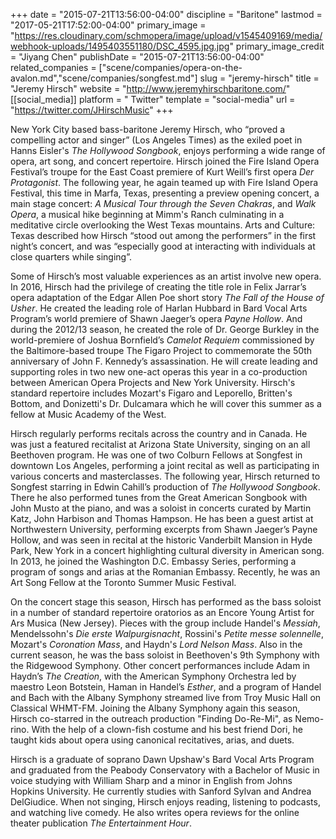 +++
date = "2015-07-21T13:56:00-04:00"
discipline = "Baritone"
lastmod = "2017-05-21T17:52:00-04:00"
primary_image = "https://res.cloudinary.com/schmopera/image/upload/v1545409169/media/webhook-uploads/1495403551180/DSC_4595.jpg.jpg"
primary_image_credit = "Jiyang Chen"
publishDate = "2015-07-21T13:56:00-04:00"
related_companies = ["scene/companies/opera-on-the-avalon.md","scene/companies/songfest.md"]
slug = "jeremy-hirsch"
title = "Jeremy Hirsch"
website = "http://www.jeremyhirschbaritone.com/"
[[social_media]]
platform = " Twitter"
template = "social-media"
url = "https://twitter.com/JHirschMusic"
+++

New York City based bass-baritone Jeremy Hirsch, who “proved a compelling actor and singer” (Los Angeles Times) as the exiled poet in Hanns Eisler's *The Hollywood Songbook*, enjoys performing a wide range of opera, art song, and concert repertoire. Hirsch joined the Fire Island Opera Festival’s troupe for the East Coast premiere of Kurt Weill’s first opera *Der Protagonist*. The following year, he again teamed up with Fire Island Opera Festival, this time in Marfa, Texas, presenting a preview opening concert, a main stage concert: *A Musical Tour through the Seven Chakras*, and *Walk Opera*, a musical hike beginning at Mimm's Ranch culminating in a meditative circle overlooking the West Texas mountains. Arts and Culture: Texas described how Hirsch “stood out among the performers” in the first night’s concert, and was “especially good at interacting with individuals at close quarters while singing”.

Some of Hirsch’s most valuable experiences as an artist involve new opera. In 2016, Hirsch had the privilege of creating the title role in Felix Jarrar’s opera adaptation of the Edgar Allen Poe short story *The Fall of the House of Usher*. He created the leading role of Harlan Hubbard in Bard Vocal Arts Program’s world premiere of Shawn Jaeger’s opera *Payne Hollow*.  And during the 2012/13 season, he created the role of Dr. George Burkley in the world-premiere of Joshua Bornfield’s *Camelot Requiem* commissioned by the Baltimore-based troupe The Figaro Project to commemorate the 50th anniversary of John F. Kennedy’s assassination. He will create leading and supporting roles in two new one-act operas this year in a co-production between American Opera Projects and New York University. Hirsch's standard repertoire includes Mozart's Figaro and Leporello, Britten's Bottom, and Donizetti's Dr. Dulcamara which he will cover this summer as a fellow at Music Academy of the West.

Hirsch regularly performs recitals across the country and in Canada.  He was just a featured recitalist at Arizona State University, singing on an all Beethoven program. He was one of two Colburn Fellows at Songfest in downtown Los Angeles, performing a joint recital as well as participating in various concerts and masterclasses. The following year, Hirsch returned to Songfest starring in Edwin Cahill’s production of *The Hollywood Songbook*. There he also performed tunes from the Great American Songbook with John Musto at the piano, and was a soloist in concerts curated by Martin Katz, John Harbison and Thomas Hampson. He has been a guest artist at Northwestern University, performing excerpts from Shawn Jaeger’s Payne Hollow, and was seen in recital at the historic Vanderbilt Mansion in Hyde Park, New York in a concert highlighting cultural diversity in American song. In 2013, he joined the Washington D.C. Embassy Series, performing a program of songs and arias at the Romanian Embassy. Recently, he was an Art Song Fellow at the Toronto Summer Music Festival.

On the concert stage this season, Hirsch has performed as the bass soloist in a number of standard repertoire oratorios as an Encore Young Artist for Ars Musica (New Jersey). Pieces with the group include Handel's *Messiah*, Mendelssohn's *Die erste Walpurgisnacht*, Rossini's *Petite messe solennelle*, Mozart's *Coronation Mass*, and Haydn's *Lord Nelson Mass*.  Also in the current season, he was the bass soloist in Beethoven's 9th Symphony with the Ridgewood Symphony. Other concert performances include Adam in Haydn’s *The Creation*, with the American Symphony Orchestra led by maestro Leon Botstein, Haman in Handel’s *Esther*, and a program of Handel and Bach with the Albany Symphony streamed live from Troy Music Hall on Classical WHMT-FM. Joining the Albany Symphony again this season, Hirsch co-starred in the outreach production "Finding Do-Re-Mi", as Nemo-rino. With the help of a clown-fish costume and his best friend Dori, he taught kids about opera using canonical recitatives, arias, and duets.

Hirsch is a graduate of soprano Dawn Upshaw's Bard Vocal Arts Program and graduated from the Peabody Conservatory with a Bachelor of Music in voice studying with William Sharp and a minor in English from Johns Hopkins University. He currently studies with Sanford Sylvan and Andrea DelGiudice. When not singing, Hirsch enjoys reading, listening to podcasts, and watching live comedy. He also writes opera reviews for the online theater publication *The Entertainment Hour*.
